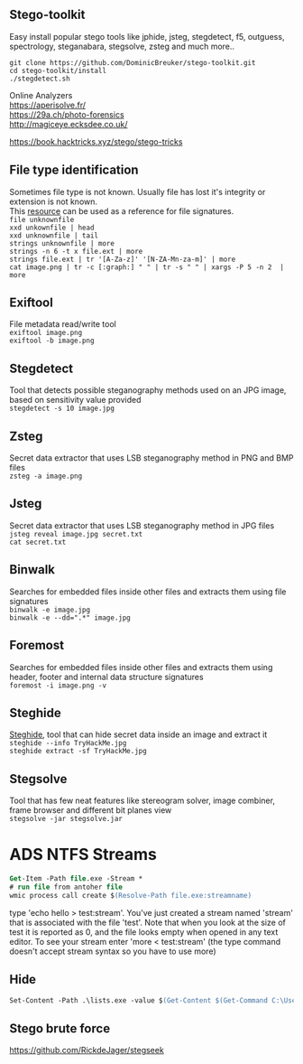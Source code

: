 
## Stego-toolkit
Easy install popular stego tools like jphide, jsteg, stegdetect, f5, outguess, spectrology, steganabara, stegsolve, zsteg and much more.. <br>

`git clone https://github.com/DominicBreuker/stego-toolkit.git`  
`cd stego-toolkit/install`  
`./stegdetect.sh`  

Online Analyzers  
https://aperisolve.fr/  
https://29a.ch/photo-forensics  
http://magiceye.ecksdee.co.uk/

https://book.hacktricks.xyz/stego/stego-tricks  

## File type identification
Sometimes file type is not known. Usually file has lost it's integrity or extension is not known.  
This [resource](https://www.garykessler.net/library/file_sigs.html) can be used as a reference for file signatures.  
`file unknownfile`  
`xxd unkownfile | head`  
`xxd unknownfile | tail`  
`strings unknownfile | more`  
`strings -n 6 -t x file.ext | more`  
`strings file.ext | tr '[A-Za-z]' '[N-ZA-Mn-za-m]' | more`  
`cat image.png | tr -c [:graph:] " " | tr -s " " | xargs -P 5 -n 2  | more`  

## Exiftool
File metadata read/write tool  
`exiftool image.png`  
`exiftool -b image.png`  

## Stegdetect
Tool that detects possible steganography methods used on an JPG image, based on sensitivity value provided  
`stegdetect -s 10 image.jpg`  

## Zsteg
Secret data extractor that uses LSB steganography method in PNG and BMP files  
`zsteg -a image.png`  

## Jsteg
Secret data extractor that uses LSB steganography method in JPG files  
`jsteg reveal image.jpg secret.txt`  
`cat secret.txt`  

## Binwalk
Searches for embedded files inside other files and extracts them using file signatures  
`binwalk -e image.jpg`  
`binwalk -e --dd=".*" image.jpg`  

## Foremost
Searches for embedded files inside other files and extracts them using header, footer and internal data structure signatures  
`foremost -i image.png -v`

## Steghide
[Steghide](https://linuxhint.com/steghide-beginners-tutorial/), tool that can hide secret data inside an image and extract it  
`steghide --info TryHackMe.jpg`  
`steghide extract -sf TryHackMe.jpg`

## Stegsolve
Tool that has few neat features like stereogram solver, image combiner, frame browser and different bit planes view  
`stegsolve -jar stegsolve.jar`

# ADS NTFS Streams

```ps
Get-Item -Path file.exe -Stream *
# run file from antoher file
wmic process call create $(Resolve-Path file.exe:streamname)
```

type 'echo hello > test:stream'. You've just created a stream named 'stream' that is associated with the file 'test'. Note that when you look at the size of test it is reported as 0, and the file looks empty when opened in any text editor. To see your stream enter 'more < test:stream' (the type command doesn't accept stream syntax so you have to use more)



## Hide

```ps
Set-Content -Path .\lists.exe -value $(Get-Content $(Get-Command C:\Users\littlehelper\Documents\db.exe).Path -ReadCount 0 -Encoding Byte) -Encoding Byte -Stream hidedb
```


## Stego brute force
https://github.com/RickdeJager/stegseek

